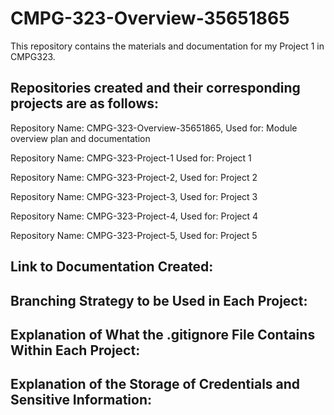 # CMPG-323-Overview-35651865
This repository contains the materials and documentation for my Project 1 in CMPG323.

## Repositories created and their corresponding projects are as follows:

Repository Name: CMPG-323-Overview-35651865,
Used for: Module overview plan and documentation

Repository Name: CMPG-323-Project-1
Used for: Project 1

Repository Name: CMPG-323-Project-2,
Used for: Project 2

Repository Name: CMPG-323-Project-3,
Used for: Project 3

Repository Name: CMPG-323-Project-4,
Used for: Project 4

Repository Name: CMPG-323-Project-5,
Used for: Project 5

## Link to Documentation Created:

## Branching Strategy to be Used in Each Project:

## Explanation of What the .gitignore File Contains Within Each Project:

## Explanation of the Storage of Credentials and Sensitive Information:
